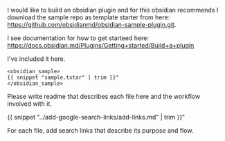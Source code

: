 I would like to build an obsidian plugin and for this obsidian recommends I download the sample repo as template starter from here:
https://github.com/obsidianmd/obsidian-sample-plugin.git.

I see documentation for how to get starteed here:
https://docs.obsidian.md/Plugins/Getting+started/Build+a+plugin

I've included it here.

```
<obsidian_sample>
{{ snippet "sample.txtar" | trim }}"
</obsidian_sample>
```

Please write readme that describes each file here and the workflow involved with it.

{{ snippet "../add-google-search-links/add-links.md" | trim }}"

For each file, add search links that describe its purpose and flow.

